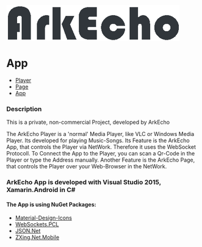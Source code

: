 ![Logo](app/app/Resources/drawable/arkecho_logo_whole_dark.png)

# App

- [Player](https://github.com/stephan-z/arkecho_player)
- [Page](https://github.com/stephan-z/arkecho_page)
- [App](https://github.com/stephan-z/arkecho_app)

### Description
This is a private, non-commercial Project, developed by ArkEcho

The ArkEcho Player is a 'normal' Media Player, like VLC or Windows Media Player. Its developed for playing Music-Songs.
Its Feature is the ArkEcho App, that controls the Player via NetWork. Therefore it uses the WebSocket Protocoll.
To Connect the App to the Player, you can scan a Qr-Code in the Player or type the Address manually.
Another Feature is the ArkEcho Page, that controls the Player over your Web-Browser in the NetWork.

### ArkEcho App is developed with Visual Studio 2015, Xamarin.Android in C# #
#### The App is using NuGet Packages: 
- [Material-Design-Icons](https://github.com/google/material-design-icons)
- [WebSockets.PCL](https://github.com/NVentimiglia/Websockets.PCL)
- [JSON.Net](https://github.com/JamesNK/Newtonsoft.Json)
- [ZXing.Net.Mobile](https://github.com/Redth/ZXing.Net.Mobile)
